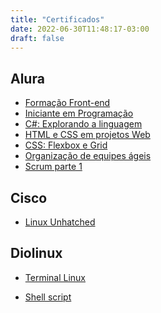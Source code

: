 ```yaml
---
title: "Certificados"
date: 2022-06-30T11:48:17-03:00
draft: false
---
```


## Alura

- [Formação Front-end](https://cursos.alura.com.br/degree/certificate/9f7ce0b0-5455-4b3c-bc15-999a9e2495a8)
- [Iniciante em Programação](https://cursos.alura.com.br/degree/certificate/97dc5b78-76f0-4e68-b922-6dd166fcef43)
- [C#: Explorando a linguagem](https://cursos.alura.com.br/certificate/ddcdd2df-fc5c-453a-abff-560c2b4131bd)
- [HTML e CSS em projetos Web](https://cursos.alura.com.br/degree/certificate/6bd88d76-de90-43b7-9f3d-c7f293ef1736)
- [CSS: Flexbox e Grid](https://cursos.alura.com.br/user/geraldohomero/course/css-dispondo-elementos-flexbox-grid/certificate)
- [Organização de equipes ágeis](https://cursos.alura.com.br/certificate/a8dd8a54-06c2-4256-8993-8da653fe4bbc)
- [Scrum parte 1](https://cursos.alura.com.br/certificate/697d28bd-c291-4aeb-afd5-01f655c7f435)

## Cisco

- [Linux Unhatched](https://drive.google.com/file/d/1BNoGh5qU-NvsOMN0JTY-naAupSKv41ys/view?usp=sharing)

## Diolinux

- [Terminal Linux](../resources/_gen/images/diolinux_certificado_terminal.png)

<!-- (https://watch.diolinux.com.br/api/public/certificates/2ed72c07-0ca2-4a81-b75e-c1525995c154/share) -->

- [Shell script](../resources/_gen/images/diolinux_certificado_shellscript.png)

<!-- (https://watch.diolinux.com.br/api/public/certificates/51881de4-7fb1-4615-a4cb-7790e4a9729d/share) -->